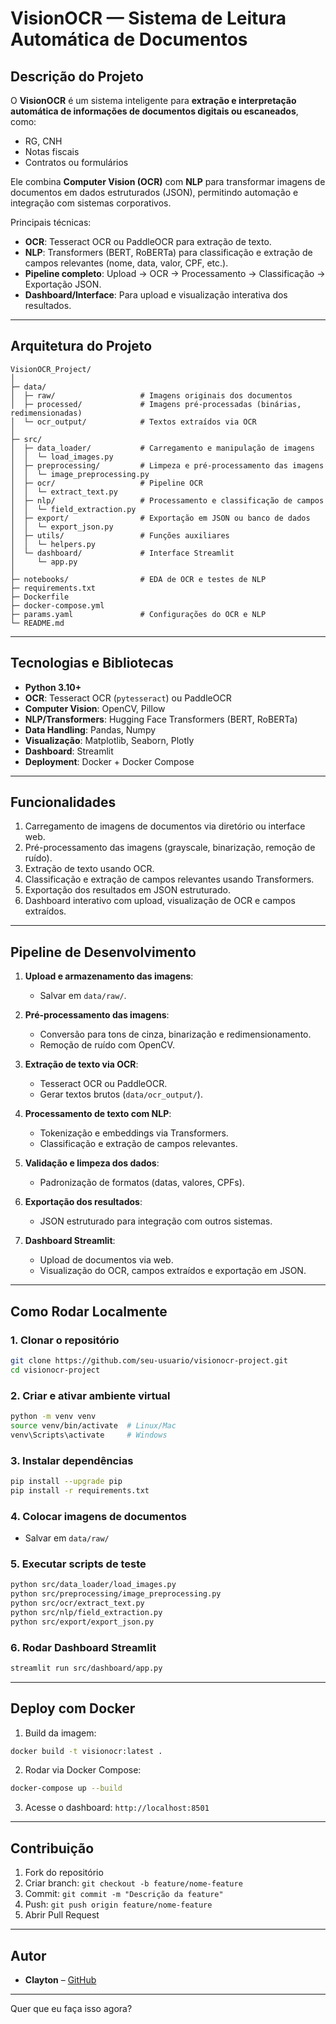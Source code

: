 # **VisionOCR — Sistema de Leitura Automática de Documentos**

## **Descrição do Projeto**

O **VisionOCR** é um sistema inteligente para **extração e interpretação automática de informações de documentos digitais ou escaneados**, como:

* RG, CNH
* Notas fiscais
* Contratos ou formulários

Ele combina **Computer Vision (OCR)** com **NLP** para transformar imagens de documentos em dados estruturados (JSON), permitindo automação e integração com sistemas corporativos.

Principais técnicas:

* **OCR**: Tesseract OCR ou PaddleOCR para extração de texto.
* **NLP**: Transformers (BERT, RoBERTa) para classificação e extração de campos relevantes (nome, data, valor, CPF, etc.).
* **Pipeline completo**: Upload → OCR → Processamento → Classificação → Exportação JSON.
* **Dashboard/Interface**: Para upload e visualização interativa dos resultados.

---

## **Arquitetura do Projeto**

```
VisionOCR_Project/
│
├─ data/
│  ├─ raw/                   # Imagens originais dos documentos
│  ├─ processed/             # Imagens pré-processadas (binárias, redimensionadas)
│  └─ ocr_output/            # Textos extraídos via OCR
│
├─ src/
│  ├─ data_loader/           # Carregamento e manipulação de imagens
│  │  └─ load_images.py
│  ├─ preprocessing/         # Limpeza e pré-processamento das imagens
│  │  └─ image_preprocessing.py
│  ├─ ocr/                   # Pipeline OCR
│  │  └─ extract_text.py
│  ├─ nlp/                   # Processamento e classificação de campos
│  │  └─ field_extraction.py
│  ├─ export/                # Exportação em JSON ou banco de dados
│  │  └─ export_json.py
│  ├─ utils/                 # Funções auxiliares
│  │  └─ helpers.py
│  └─ dashboard/             # Interface Streamlit
│     └─ app.py
│
├─ notebooks/                # EDA de OCR e testes de NLP
├─ requirements.txt
├─ Dockerfile
├─ docker-compose.yml
├─ params.yaml               # Configurações do OCR e NLP
└─ README.md
```

---

## **Tecnologias e Bibliotecas**

* **Python 3.10+**
* **OCR**: Tesseract OCR (`pytesseract`) ou PaddleOCR
* **Computer Vision**: OpenCV, Pillow
* **NLP/Transformers**: Hugging Face Transformers (BERT, RoBERTa)
* **Data Handling**: Pandas, Numpy
* **Visualização**: Matplotlib, Seaborn, Plotly
* **Dashboard**: Streamlit
* **Deployment**: Docker + Docker Compose

---

## **Funcionalidades**

1. Carregamento de imagens de documentos via diretório ou interface web.
2. Pré-processamento das imagens (grayscale, binarização, remoção de ruído).
3. Extração de texto usando OCR.
4. Classificação e extração de campos relevantes usando Transformers.
5. Exportação dos resultados em JSON estruturado.
6. Dashboard interativo com upload, visualização de OCR e campos extraídos.

---

## **Pipeline de Desenvolvimento**

1. **Upload e armazenamento das imagens**:

   * Salvar em `data/raw/`.

2. **Pré-processamento das imagens**:

   * Conversão para tons de cinza, binarização e redimensionamento.
   * Remoção de ruído com OpenCV.

3. **Extração de texto via OCR**:

   * Tesseract OCR ou PaddleOCR.
   * Gerar textos brutos (`data/ocr_output/`).

4. **Processamento de texto com NLP**:

   * Tokenização e embeddings via Transformers.
   * Classificação e extração de campos relevantes.

5. **Validação e limpeza dos dados**:

   * Padronização de formatos (datas, valores, CPFs).

6. **Exportação dos resultados**:

   * JSON estruturado para integração com outros sistemas.

7. **Dashboard Streamlit**:

   * Upload de documentos via web.
   * Visualização do OCR, campos extraídos e exportação em JSON.

---

## **Como Rodar Localmente**

### 1. Clonar o repositório

```bash
git clone https://github.com/seu-usuario/visionocr-project.git
cd visionocr-project
```

### 2. Criar e ativar ambiente virtual

```bash
python -m venv venv
source venv/bin/activate  # Linux/Mac
venv\Scripts\activate     # Windows
```

### 3. Instalar dependências

```bash
pip install --upgrade pip
pip install -r requirements.txt
```

### 4. Colocar imagens de documentos

* Salvar em `data/raw/`

### 5. Executar scripts de teste

```bash
python src/data_loader/load_images.py
python src/preprocessing/image_preprocessing.py
python src/ocr/extract_text.py
python src/nlp/field_extraction.py
python src/export/export_json.py
```

### 6. Rodar Dashboard Streamlit

```bash
streamlit run src/dashboard/app.py
```

---

## **Deploy com Docker**

1. Build da imagem:

```bash
docker build -t visionocr:latest .
```

2. Rodar via Docker Compose:

```bash
docker-compose up --build
```

3. Acesse o dashboard: `http://localhost:8501`

---

## **Contribuição**

1. Fork do repositório
2. Criar branch: `git checkout -b feature/nome-feature`
3. Commit: `git commit -m "Descrição da feature"`
4. Push: `git push origin feature/nome-feature`
5. Abrir Pull Request

---

## **Autor**

* **Clayton** – [GitHub](https://github.com/cl4y70n)

---

Quer que eu faça isso agora?
